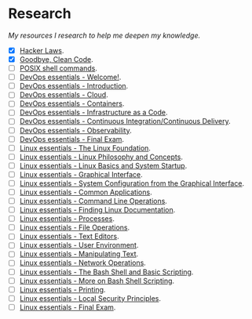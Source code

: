 # Research

_My resources I research to help me deepen my knowledge._

- [x] [Hacker Laws](https://github.com/dwmkerr/hacker-laws).
- [x] [Goodbye, Clean Code](https://overreacted.io/goodbye-clean-code/).
- [ ] [POSIX shell commands](https://tldr.sh).
- [ ] [DevOps essentials - Welcome!](https://training.linuxfoundation.org/training/introduction-to-devops-and-site-reliability-engineering-lfs162).
- [ ] [DevOps essentials - Introduction](https://training.linuxfoundation.org/training/introduction-to-devops-and-site-reliability-engineering-lfs162).
- [ ] [DevOps essentials - Cloud](https://training.linuxfoundation.org/training/introduction-to-devops-and-site-reliability-engineering-lfs162).
- [ ] [DevOps essentials - Containers](https://training.linuxfoundation.org/training/introduction-to-devops-and-site-reliability-engineering-lfs162).
- [ ] [DevOps essentials - Infrastructure as a Code](https://training.linuxfoundation.org/training/introduction-to-devops-and-site-reliability-engineering-lfs162).
- [ ] [DevOps essentials - Continuous Integration/Continuous Delivery](https://training.linuxfoundation.org/training/introduction-to-devops-and-site-reliability-engineering-lfs162).
- [ ] [DevOps essentials - Observability](https://training.linuxfoundation.org/training/introduction-to-devops-and-site-reliability-engineering-lfs162).
- [ ] [DevOps essentials - Final Exam](https://training.linuxfoundation.org/training/introduction-to-devops-and-site-reliability-engineering-lfs162).
- [ ] [Linux essentials - The Linux Foundation](https://training.linuxfoundation.org/training/introduction-to-linux/).
- [ ] [Linux essentials - Linux Philosophy and Concepts](https://training.linuxfoundation.org/training/introduction-to-linux/).
- [ ] [Linux essentials - Linux Basics and System Startup](https://training.linuxfoundation.org/training/introduction-to-linux/).
- [ ] [Linux essentials - Graphical Interface](https://training.linuxfoundation.org/training/introduction-to-linux/).
- [ ] [Linux essentials - System Configuration from the Graphical Interface](https://training.linuxfoundation.org/training/introduction-to-linux/).
- [ ] [Linux essentials - Common Applications](https://training.linuxfoundation.org/training/introduction-to-linux/).
- [ ] [Linux essentials - Command Line Operations](https://training.linuxfoundation.org/training/introduction-to-linux/).
- [ ] [Linux essentials - Finding Linux Documentation](https://training.linuxfoundation.org/training/introduction-to-linux/).
- [ ] [Linux essentials - Processes](https://training.linuxfoundation.org/training/introduction-to-linux/).
- [ ] [Linux essentials - File Operations](https://training.linuxfoundation.org/training/introduction-to-linux/).
- [ ] [Linux essentials - Text Editors](https://training.linuxfoundation.org/training/introduction-to-linux/).
- [ ] [Linux essentials - User Environment](https://training.linuxfoundation.org/training/introduction-to-linux/).
- [ ] [Linux essentials - Manipulating Text](https://training.linuxfoundation.org/training/introduction-to-linux/).
- [ ] [Linux essentials - Network Operations](https://training.linuxfoundation.org/training/introduction-to-linux/).
- [ ] [Linux essentials - The Bash Shell and Basic Scripting](https://training.linuxfoundation.org/training/introduction-to-linux/).
- [ ] [Linux essentials - More on Bash Shell Scripting](https://training.linuxfoundation.org/training/introduction-to-linux/).
- [ ] [Linux essentials - Printing](https://training.linuxfoundation.org/training/introduction-to-linux/).
- [ ] [Linux essentials - Local Security Principles](https://training.linuxfoundation.org/training/introduction-to-linux/).
- [ ] [Linux essentials - Final Exam](https://training.linuxfoundation.org/training/introduction-to-linux/).
